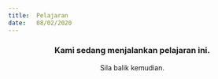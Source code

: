 ```yaml
---
title:  Pelajaran
date:   08/02/2020
---
```


### <center>Kami sedang menjalankan pelajaran ini.</center>
<center>Sila balik kemudian.</center>